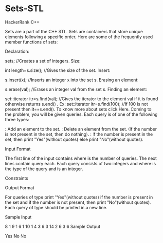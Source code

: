 # Sets-STL
HackerRank C++

Sets are a part of the C++ STL. Sets are containers that store unique elements following a specific order. Here are some of the frequently used member functions of sets:

Declaration:

set<int>s; //Creates a set of integers.
Size:

int length=s.size(); //Gives the size of the set.
Insert:

s.insert(x); //Inserts an integer x into the set s.
Erasing an element:

s.erase(val); //Erases an integer val from the set s.
Finding an element:

set<int>::iterator itr=s.find(val); //Gives the iterator to the element val if it is found otherwise returns s.end() .
Ex: set<int>::iterator itr=s.find(100); //If 100 is not present then it==s.end().
To know more about sets click Here. Coming to the problem, you will be given  queries. Each query is of one of the following three types:

  : Add an element  to the set.
  : Delete an element  from the set. (If the number  is not present in the set, then do nothing).
  : If the number  is present in the set, then print "Yes"(without quotes) else print "No"(without quotes).

Input Format

The first line of the input contains  where  is the number of queries. The next  lines contain  query each. Each query consists of two integers  and  where  is the type of the query and  is an integer.

Constraints




Output Format

For queries of type  print "Yes"(without quotes) if the number  is present in the set and if the number is not present, then print "No"(without quotes).
Each query of type  should be printed in a new line.

Sample Input

8
1 9
1 6
1 10
1 4
3 6
3 14
2 6
3 6
Sample Output

Yes
No
No
